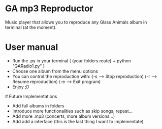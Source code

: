 # GA mp3 Reproductor
Music player that allows you to reproduce any Glass Animals album in terminal (at the moment).
# User manual
<ul>
  <li>Run the .py in your terminal ( (your folders route) + python "GARadio1.py" ) </li>
  <li>Choose one album from the menu options</li>
  <li>You can control the reproduction with: (-s --> Stop reproduction) (-r --> Resume reproduction) (-e --> Exit program)</li>
  <li>Enjoy ;D</li>
</ul>
# Future Implementations
<ul>
  <li>Add full albums in folders</li>
  <li>Introduce more functionalities such as skip songs, repeat...</li>
  <li>Add more .mp3 (concerts, more album versions...)</li>
  <li>Add add a interface (this is the last thing I want to implementate)</li>
</ul>

